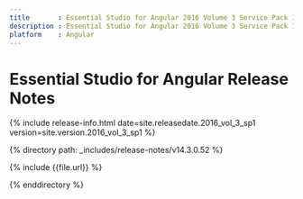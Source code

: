 ```yaml
---
title 		: Essential Studio for Angular 2016 Volume 3 Service Pack 1 Release Notes
description : Essential Studio for Angular 2016 Volume 3 Service Pack 1 Release Notes
platform 	: Angular
---
```


# Essential Studio for Angular Release Notes

{% include release-info.html date=site.releasedate.2016_vol_3_sp1 version=site.version.2016_vol_3_sp1  %} 

{% directory path: _includes/release-notes/v14.3.0.52 %}

{% include {{file.url}} %}

{% enddirectory %}
